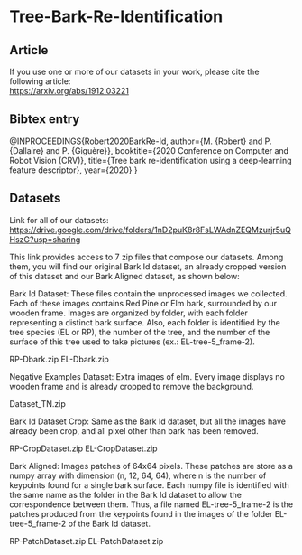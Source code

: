 # Tree-Bark-Re-Identification

## Article

If you use one or more of our datasets in your work, please cite the following article:</br>
https://arxiv.org/abs/1912.03221

## Bibtex entry
@INPROCEEDINGS{Robert2020BarkRe-Id, 
author={M. {Robert} and P. {Dallaire} and P. {Giguère}}, 
booktitle={2020 Conference on Computer and Robot Vision (CRV)}, 
title={Tree bark re-identification using a deep-learning feature descriptor}, 
year={2020}
}

## Datasets

Link for all of our datasets:
https://drive.google.com/drive/folders/1nD2puK8r8FsLWAdnZEQMzurjr5uQHszG?usp=sharing

This link provides access to 7 zip files that compose our datasets. Among them, you will find our original Bark Id dataset, an already cropped version of this dataset and our Bark Aligned dataset, as shown below: 

Bark Id Dataset:
These files contain the unprocessed images we collected. Each of these images contains Red Pine or Elm bark, surrounded by our wooden frame. Images are organized by folder, with each folder representing a distinct bark surface. Also, each folder is identified by the tree species (EL or RP), the number of the tree, and the number of the surface of this tree used to take pictures (ex.: EL-tree-5_frame-2).

RP-Dbark.zip
EL-Dbark.zip


Negative Examples Dataset:
Extra images of elm. Every image displays no wooden frame and is already cropped to remove the background.

Dataset_TN.zip


Bark Id Dataset Crop:
Same as the Bark Id dataset, but all the images have already been crop, and all pixel other than bark has been removed.

RP-CropDataset.zip
EL-CropDataset.zip


Bark Aligned:
Images patches of 64x64 pixels. These patches are store as a numpy array with dimension (n, 12, 64, 64), where n is the number of keypoints found for a single bark surface. Each numpy file is identified with the same name as the folder in the Bark Id dataset to allow the correspondence between them. Thus, a file named EL-tree-5_frame-2 is the patches produced from the keypoints found in the images of the folder EL-tree-5_frame-2 of the Bark Id dataset.

RP-PatchDataset.zip
EL-PatchDataset.zip

